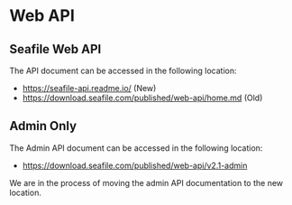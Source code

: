 # Web API

## Seafile Web API

The API document can be accessed in the following location:

* <https://seafile-api.readme.io/>  (New)
* <https://download.seafile.com/published/web-api/home.md> (Old)


## Admin Only

The Admin API document can be accessed in the following location:

* <https://download.seafile.com/published/web-api/v2.1-admin>

We are in the process of moving the admin API documentation to the new location.
